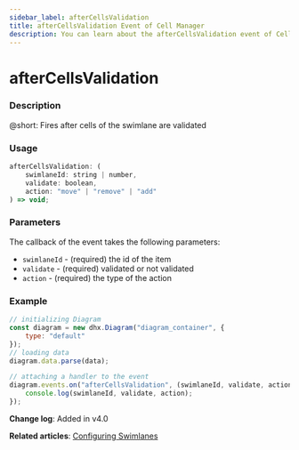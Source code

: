 ```yaml
---
sidebar_label: afterCellsValidation
title: afterCellsValidation Event of Cell Manager
description: You can learn about the afterCellsValidation event of Cell Manager in the documentation of the DHTMLX JavaScript Diagram library. Browse developer guides and API reference, try out code examples and live demos, and download a free 30-day evaluation version of DHTMLX Diagram.
---
```


# afterCellsValidation

### Description

@short: Fires after cells of the swimlane are validated

### Usage

~~~js
afterCellsValidation: (
    swimlaneId: string | number, 
    validate: boolean, 
    action: "move" | "remove" | "add"
) => void;
~~~

### Parameters

The callback of the event takes the following parameters:

- `swimlaneId` - (required) the id of the item
- `validate` - (required) validated or not validated
- `action` - (required) the type of the action

### Example

~~~js {9-11}
// initializing Diagram
const diagram = new dhx.Diagram("diagram_container", {
    type: "default"
});
// loading data
diagram.data.parse(data);

// attaching a handler to the event
diagram.events.on("afterCellsValidation", (swimlaneId, validate, action) => {
    console.log(swimlaneId, validate, action);
});
~~~

**Change log**: Added in v4.0

**Related articles**: [Configuring Swimlanes](../../../swimlanes/index/)
